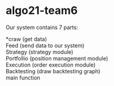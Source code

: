 # algo21-team6

Our system contains 7 parts:

*craw (get data)  
Feed (send data to our system)  
Strategy (strategy module)  
Portfollio (position management module)  
Execution (order execution module)  
Backtesting (draw backtesting graph)  
main function  
